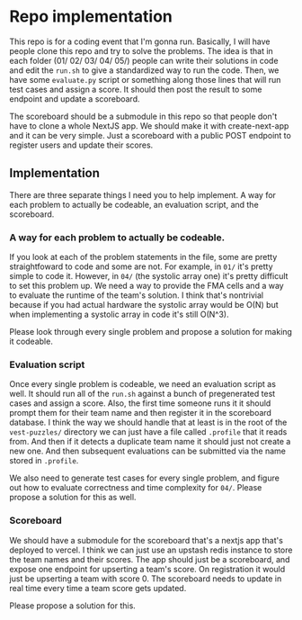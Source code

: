 # Repo implementation

This repo is for a coding event that I'm gonna run. Basically, I will have people clone this repo and try to solve the problems.
The idea is that in each folder (01/ 02/ 03/ 04/ 05/) people can write their solutions in code and edit the `run.sh` to give a 
standardized way to run the code. Then, we have some `evaluate.py` script or something along those lines that will run test cases
and assign a score. It should then post the result to some endpoint and update a scoreboard.

The scoreboard should be a submodule in this repo so that people don't have to clone a whole NextJS app. We should make it with
create-next-app and it can be very simple. Just a scoreboard with a public POST endpoint to register users and update their scores.

## Implementation

There are three separate things I need you to help implement. A way for each problem to actually be codeable, an evaluation script,
and the scoreboard.

### A way for each problem to actually be codeable.

If you look at each of the problem statements in the file, some are pretty straightfoward to code and some are not. For example,
in `01/` it's pretty simple to code it. However, in `04/` (the systolic array one) it's pretty difficult to set this problem up.
We need a way to provide the FMA cells and a way to evaluate the runtime of the team's solution. I think that's nontrivial because
if you had actual hardware the systolic array would be O(N) but when implementing a systolic array in code it's still O(N^3). 

Please look through every single problem and propose a solution for making it codeable.

### Evaluation script

Once every single problem is codeable, we need an evaluation script as well. It should run all of the `run.sh` against a bunch of
pregenerated test cases and assign a score. Also, the first time someone runs it it should prompt them for their team name and then
register it in the scoreboard database. I think the way we should handle that at least is in the root of the `vest-puzzles/` directory
we can just have a file called `.profile` that it reads from. And then if it detects a duplicate team name it should just not create
a new one. And then subsequent evaluations can be submitted via the name stored in `.profile`.

We also need to generate test cases for every single problem, and figure out how to evaluate correctness and time complexity for `04/`.
Please propose a solution for this as well.

### Scoreboard

We should have a submodule for the scoreboard that's a nextjs app that's deployed to vercel. I think we can just use an upstash redis
instance to store the team names and their scores. The app should just be a scoreboard, and expose one endpoint for upserting a team's
score. On registration it would just be upserting a team with score 0. The scoreboard needs to update in real time every time a team
score gets updated.

Please propose a solution for this.
